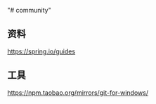 "# community" 
## 资料
https://spring.io/guides
## 工具
https://npm.taobao.org/mirrors/git-for-windows/
